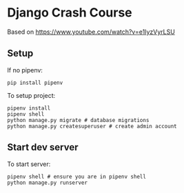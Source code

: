# Django Crash Course

Based on https://www.youtube.com/watch?v=e1IyzVyrLSU

## Setup

If no pipenv:
```
pip install pipenv
```

To setup project:
```
pipenv install
pipenv shell
python manage.py migrate # database migrations
python manage.py createsuperuser # create admin account
```

## Start dev server

To start server:
```
pipenv shell # ensure you are in pipenv shell
python manage.py runserver
```
